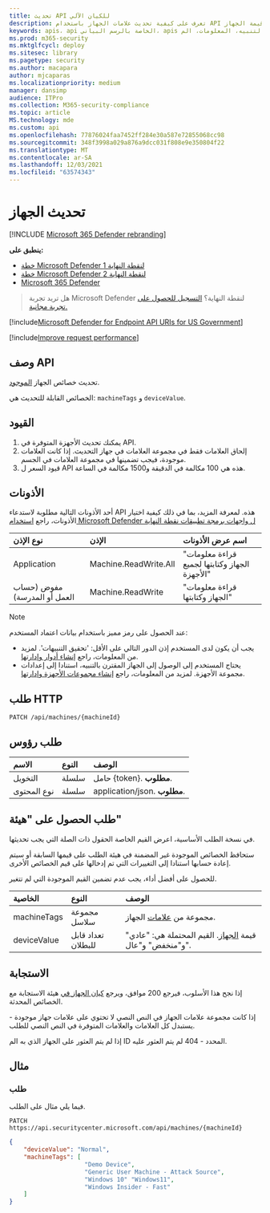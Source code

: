```yaml
---
title: تحديث API للكيان الآلي
description: تعرف على كيفية تحديث علامات الجهاز باستخدام API هذا. يمكنك تحديث العلامات وخصائص قيمة الجهاز.
keywords: apis، api الخاصة بالرسم البياني، apis المعتمدة، الحصول، التنبيه، المعلومات، الم id
ms.prod: m365-security
ms.mktglfcycl: deploy
ms.sitesec: library
ms.pagetype: security
ms.author: macapara
author: mjcaparas
ms.localizationpriority: medium
manager: dansimp
audience: ITPro
ms.collection: M365-security-compliance
ms.topic: article
MS.technology: mde
ms.custom: api
ms.openlocfilehash: 77876024faa7452ff284e30a587e72855068cc98
ms.sourcegitcommit: 348f3998a029a876a9dcc031f808e9e350804f22
ms.translationtype: MT
ms.contentlocale: ar-SA
ms.lasthandoff: 12/03/2021
ms.locfileid: "63574343"
---
```

# <a name="update-machine"></a>تحديث الجهاز 

[!INCLUDE [Microsoft 365 Defender rebranding](../../includes/microsoft-defender.md)]

**ينطبق على:**
- [خطة Microsoft Defender لنقطة النهاية 1](https://go.microsoft.com/fwlink/?linkid=2154037)
- [خطة Microsoft Defender لنقطة النهاية 2](https://go.microsoft.com/fwlink/?linkid=2154037)
- [Microsoft 365 Defender](https://go.microsoft.com/fwlink/?linkid=2118804)

> هل تريد تجربة Microsoft Defender لنقطة النهاية؟ [التسجيل للحصول على تجربة مجانية.](https://signup.microsoft.com/create-account/signup?products=7f379fee-c4f9-4278-b0a1-e4c8c2fcdf7e&ru=https://aka.ms/MDEp2OpenTrial?ocid=docs-wdatp-exposedapis-abovefoldlink)

[!include[Microsoft Defender for Endpoint API URIs for US Government](../../includes/microsoft-defender-api-usgov.md)]

[!include[Improve request performance](../../includes/improve-request-performance.md)]

## <a name="api-description"></a>وصف API

تحديث خصائص الجهاز [الموجود](machine.md).

الخصائص القابلة للتحديث هي: `machineTags` و `deviceValue`.

## <a name="limitations"></a>القيود

1. يمكنك تحديث الأجهزة المتوفرة في API. 
2. إلحاق العلامات فقط في مجموعة العلامات في جهاز التحديث. إذا كانت العلامات موجودة، فيجب تضمينها في مجموعة العلامات في الجسم.
3. قيود السعر ل API هذه هي 100 مكالمة في الدقيقة و1500 مكالمة في الساعة.

## <a name="permissions"></a>الأذونات

أحد الأذونات التالية مطلوبة لاستدعاء API هذه. لمعرفة المزيد، بما في ذلك كيفية اختيار الأذونات، راجع [استخدام Microsoft Defender ل واجهات برمجة تطبيقات نقطة النهاية](apis-intro.md)

نوع الإذن|الإذن|اسم عرض الأذونات
:---|:---|:---
Application|Machine.ReadWrite.All|"قراءة معلومات الجهاز وكتابتها لجميع الأجهزة"
مفوض (حساب العمل أو المدرسة)|Machine.ReadWrite|"قراءة معلومات الجهاز وكتابتها"

> [!NOTE]
> عند الحصول على رمز مميز باستخدام بيانات اعتماد المستخدم:
> - يجب أن يكون لدى المستخدم إذن الدور التالي على الأقل: 'تحقيق التنبيهات'. لمزيد من المعلومات، راجع [إنشاء أدوار وإدارتها](user-roles.md).
> - يحتاج المستخدم إلى الوصول إلى الجهاز المقترن بالتنبيه، استنادا إلى إعدادات مجموعة الأجهزة. لمزيد من المعلومات، راجع [إنشاء مجموعات الأجهزة وإدارتها](machine-groups.md).

## <a name="http-request"></a>طلب HTTP

```http
PATCH /api/machines/{machineId}
```

## <a name="request-headers"></a>طلب رؤوس

الاسم|النوع|الوصف
:---|:---|:---
التخويل|سلسلة|حامل {token}. **مطلوب**.
نوع المحتوى|سلسلة|application/json. **مطلوب**.

## <a name="request-body"></a>طلب الحصول على "هيئة"

في نسخة الطلب الأساسية، اعرض القيم الخاصة الحقول ذات الصلة التي يجب تحديثها.

ستحافظ الخصائص الموجودة غير المضمنة في هيئة الطلب على قيمها السابقة أو سيتم إعادة حسابها استنادا إلى التغييرات التي تم إدخالها على قيم الخصائص الأخرى.

للحصول على أفضل أداء، يجب عدم تضمين القيم الموجودة التي لم تتغير.

الخاصية|النوع|الوصف
:---|:---|:---
machineTags|مجموعة سلاسل|مجموعة من [علامات](machine.md) الجهاز.
deviceValue|تعداد قابل للبطلان|قيمة [الجهاز](tvm-assign-device-value.md). القيم المحتملة هي: "عادي" و"منخفض" و"عال".

## <a name="response"></a>الاستجابة

إذا نجح هذا الأسلوب، فيرجع 200 موافق، ويرجع [كيان الجهاز في](machine.md) هيئة الاستجابة مع الخصائص المحدثة.

إذا كانت مجموعة علامات الجهاز في النص النصي لا تحتوي على علامات جهاز موجودة - يستبدل كل العلامات والعلامات المتوفرة في النص النصي للطلب.

إذا لم يتم العثور على الجهاز الذي به الم ID المحدد - 404 لم يتم العثور عليه.

## <a name="example"></a>مثال

### <a name="request"></a>طلب

فيما يلي مثال على الطلب.

```http
PATCH https://api.securitycenter.microsoft.com/api/machines/{machineId}
```

```json
{
    "deviceValue": "Normal",
    "machineTags": [
                     "Demo Device",
                     "Generic User Machine - Attack Source",
                     "Windows 10" "Windows11",
                     "Windows Insider - Fast"
    ]
}
```
